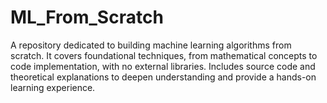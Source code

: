 # ML_From_Scratch
A repository dedicated to building machine learning algorithms from scratch. It covers foundational techniques, from mathematical concepts to code implementation, with no external libraries. Includes source code and theoretical explanations to deepen understanding and provide a hands-on learning experience.

